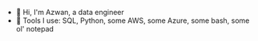 - 👋 Hi, I'm Azwan, a data engineer
- 🔨 Tools I use: SQL, Python, some AWS, some Azure, some bash, some ol' notepad
